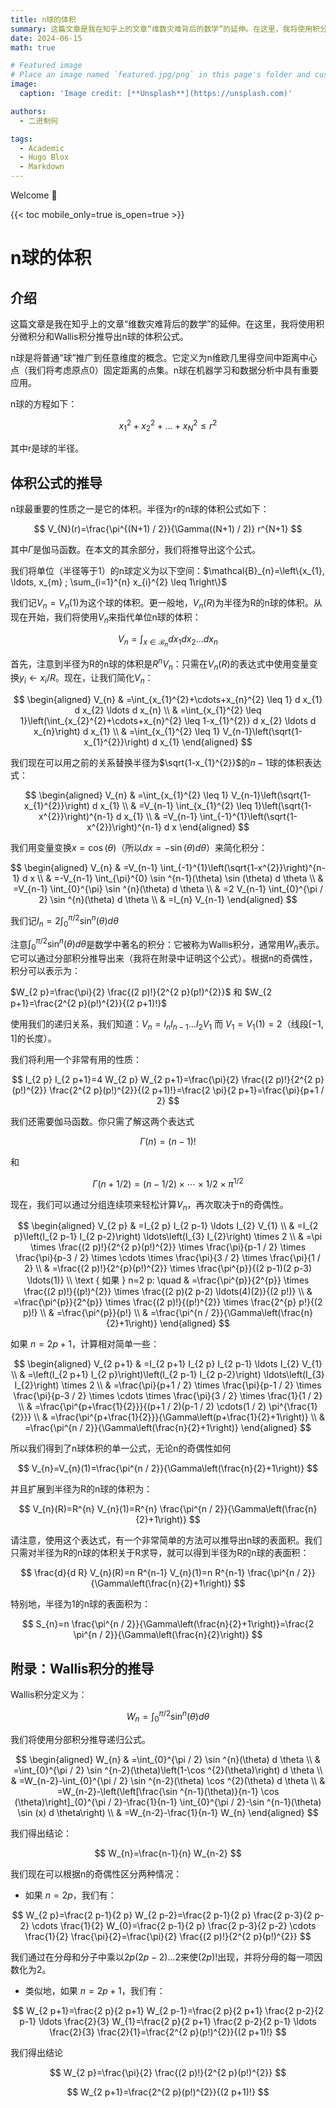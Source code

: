 ```yaml
---
title: n球的体积
summary: 这篇文章是我在知乎上的文章“维数灾难背后的数学”的延伸。在这里，我将使用积分微积分和Wallis积分推导出n球的体积公式。
date: 2024-06-15
math: true

# Featured image
# Place an image named `featured.jpg/png` in this page's folder and customize its options here.
image:
  caption: 'Image credit: [**Unsplash**](https://unsplash.com)'

authors:
  - 二进制何

tags:
  - Academic
  - Hugo Blox
  - Markdown
---
```


Welcome 👋

{{< toc mobile_only=true is_open=true >}}

# n球的体积

## 介绍

这篇文章是我在知乎上的文章“维数灾难背后的数学”的延伸。在这里，我将使用积分微积分和Wallis积分推导出n球的体积公式。

n球是将普通“球”推广到任意维度的概念。它定义为n维欧几里得空间中距离中心点（我们将考虑原点0）固定距离的点集。n球在机器学习和数据分析中具有重要应用。

n球的方程如下：

$$
x_{1}^{2}+x_{2}^{2}+\ldots+x_{N}^{2} \leq r^{2}
$$

其中r是球的半径。

## 体积公式的推导

n球最重要的性质之一是它的体积。半径为r的n球的体积公式如下：

$$
V_{N}(r)=\frac{\pi^{(N+1) / 2}}{\Gamma((N+1) / 2)} r^{N+1}
$$

其中$\Gamma$是伽马函数。在本文的其余部分，我们将推导出这个公式。

我们将单位（半径等于1）的n球定义为以下空间：$\mathcal{B}_{n}=\left\{x_{1}, \ldots, x_{m} ; \sum_{i=1}^{n} x_{i}^{2} \leq 1\right\}$

我们记$V_{n}=V_{n}(1)$为这个球的体积。更一般地，$V_{n}(R)$为半径为R的n球的体积。从现在开始，我们将使用$V_{n}$来指代单位n球的体积：

$$
V_{n}=\int_{x \in \mathcal{B}_{n}} d x_{1} d x_{2} \ldots d x_{n}
$$

首先，注意到半径为R的n球的体积是$R^{n} V_{n}$：只需在$V_{n}(R)$的表达式中使用变量变换$y_{i} \leftarrow x_{i} / R$。现在，让我们简化$V_{n}$：

$$
\begin{aligned}
V_{n} & =\int_{x_{1}^{2}+\cdots+x_{n}^{2} \leq 1} d x_{1} d x_{2} \ldots d x_{n} \\
& =\int_{x_{1}^{2} \leq 1}\left(\int_{x_{2}^{2}+\cdots+x_{n}^{2} \leq 1-x_{1}^{2}} d x_{2} \ldots d x_{n}\right) d x_{1} \\
& =\int_{x_{1}^{2} \leq 1} V_{n-1}\left(\sqrt{1-x_{1}^{2}}\right) d x_{1}
\end{aligned}
$$

我们现在可以用之前的关系替换半径为$\sqrt{1-x_{1}^{2}}$的$n-1$球的体积表达式：

$$
\begin{aligned}
V_{n} & =\int_{x_{1}^{2} \leq 1} V_{n-1}\left(\sqrt{1-x_{1}^{2}}\right) d x_{1} \\
& =V_{n-1} \int_{x_{1}^{2} \leq 1}\left(\sqrt{1-x^{2}}\right)^{n-1} d x_{1} \\
& =V_{n-1} \int_{-1}^{1}\left(\sqrt{1-x^{2}}\right)^{n-1} d x
\end{aligned}
$$

我们用变量变换$x=\cos (\theta)$（所以$d x=-\sin (\theta) d \theta$）来简化积分：

$$
\begin{aligned}
V_{n} & =V_{n-1} \int_{-1}^{1}\left(\sqrt{1-x^{2}}\right)^{n-1} d x \\
& =-V_{n-1} \int_{\pi}^{0} \sin ^{n-1}(\theta) \sin (\theta) d \theta \\
& =V_{n-1} \int_{0}^{\pi} \sin ^{n}(\theta) d \theta \\
& =2 V_{n-1} \int_{0}^{\pi / 2} \sin ^{n}(\theta) d \theta \\
& =I_{n} V_{n-1}
\end{aligned}
$$

我们记$I_{n}=2 \int_{0}^{\pi / 2} \sin ^{n}(\theta) d \theta$

注意$\int_{0}^{\pi / 2} \sin ^{n}(\theta) d \theta$是数学中著名的积分：它被称为Wallis积分，通常用$W_{n}$表示。它可以通过分部积分推导出来（我将在附录中证明这个公式）。根据n的奇偶性，积分可以表示为：

$W_{2 p}=\frac{\pi}{2} \frac{(2 p)!}{2^{2 p}(p!)^{2}}$ 和 $W_{2 p+1}=\frac{2^{2 p}(p!)^{2}}{(2 p+1)!}$

使用我们的递归关系，我们知道：$V_{n}=I_{n} I_{n-1} \ldots I_{2} V_{1}$ 而 $V_{1}=V_{1}(1)=2$（线段$[-1,1]$的长度）。

我们将利用一个非常有用的性质：

$$
I_{2 p} I_{2 p+1}=4 W_{2 p} W_{2 p+1}=\frac{\pi}{2} \frac{(2 p)!}{2^{2 p}(p!)^{2}} \frac{2^{2 p}(p!)^{2}}{(2 p+1)!}=\frac{2 \pi}{2 p+1}=\frac{\pi}{p+1 / 2}
$$

我们还需要伽马函数。你只需了解这两个表达式

$$
\Gamma(n)=(n-1)!
$$

和

$$
\Gamma(n+1 / 2)=(n-1 / 2) \times \cdots \times 1 / 2 \times \pi^{1 / 2}
$$

现在，我们可以通过分组连续项来轻松计算$V_{n}$，再次取决于n的奇偶性。

$$
\begin{aligned}
V_{2 p} & =I_{2 p} I_{2 p-1} \ldots I_{2} V_{1} \\
& =I_{2 p}\left(I_{2 p-1} I_{2 p-2}\right) \ldots\left(I_{3} I_{2}\right) \times 2 \\
& =\pi \times \frac{(2 p)!}{2^{2 p}(p!)^{2}} \times \frac{\pi}{p-1 / 2} \times \frac{\pi}{p-3 / 2} \times \cdots \times \frac{\pi}{3 / 2} \times \frac{\pi}{1 / 2} \\
& =\frac{(2 p)!}{2^{p}(p!)^{2}} \times \frac{\pi^{p}}{(2 p-1)(2 p-3) \ldots(1)} \\
\text { 如果 } n=2 p: \quad & =\frac{\pi^{p}}{2^{p}} \times \frac{(2 p)!}{(p!)^{2}} \times \frac{(2 p)(2 p-2) \ldots(4)(2)}{(2 p!)} \\
& =\frac{\pi^{p}}{2^{p}} \times \frac{(2 p)!}{(p!)^{2}} \times \frac{2^{p} p!}{(2 p)!} \\
& =\frac{\pi^{p}}{p!} \\
& =\frac{\pi^{n / 2}}{\Gamma\left(\frac{n}{2}+1\right)}
\end{aligned}
$$

如果 $n=2 p+1$，计算相对简单一些：

$$
\begin{aligned}
V_{2 p+1} & =I_{2 p+1} I_{2 p} I_{2 p-1} \ldots I_{2} V_{1} \\
& =\left(I_{2 p+1} I_{2 p}\right)\left(I_{2 p-1} I_{2 p-2}\right) \ldots\left(I_{3} I_{2}\right) \times 2 \\
& =\frac{\pi}{p+1
 / 2} \times \frac{\pi}{p-1 / 2} \times \frac{\pi}{p-3 / 2} \times \cdots \times \frac{\pi}{3 / 2} \times \frac{1}{1 / 2} \\
& =\frac{\pi^{p+\frac{1}{2}}}{(p+1 / 2)(p-1 / 2) \cdots(1 / 2) \pi^{\frac{1}{2}}} \\
& =\frac{\pi^{p+\frac{1}{2}}}{\Gamma\left(p+\frac{1}{2}+1\right)} \\
& =\frac{\pi^{n / 2}}{\Gamma\left(\frac{n}{2}+1\right)}
\end{aligned}
$$

所以我们得到了n球体积的单一公式，无论n的奇偶性如何

$$
V_{n}=V_{n}(1)=\frac{\pi^{n / 2}}{\Gamma\left(\frac{n}{2}+1\right)}
$$

并且扩展到半径为R的n球的体积为：

$$
V_{n}(R)=R^{n} V_{n}(1)=R^{n} \frac{\pi^{n / 2}}{\Gamma\left(\frac{n}{2}+1\right)}
$$

请注意，使用这个表达式，有一个非常简单的方法可以推导出n球的表面积。我们只需对半径为R的n球的体积关于R求导，就可以得到半径为R的n球的表面积：

$$
\frac{d}{d R} V_{n}(R)=n R^{n-1} V_{n}(1)=n R^{n-1} \frac{\pi^{n / 2}}{\Gamma\left(\frac{n}{2}+1\right)}
$$

特别地，半径为1的n球的表面积为：

$$
S_{n}=n \frac{\pi^{n / 2}}{\Gamma\left(\frac{n}{2}+1\right)}=\frac{2 \pi^{n / 2}}{\Gamma\left(\frac{n}{2}\right)}
$$

## 附录：Wallis积分的推导

Wallis积分定义为：

$$
W_{n}=\int_{0}^{\pi / 2} \sin ^{n}(\theta) d \theta
$$

我们将使用分部积分推导递归公式。

$$
\begin{aligned}
W_{n} & =\int_{0}^{\pi / 2} \sin ^{n}(\theta) d \theta \\
& =\int_{0}^{\pi / 2} \sin ^{n-2}(\theta)\left(1-\cos ^{2}(\theta)\right) d \theta \\
& =W_{n-2}-\int_{0}^{\pi / 2} \sin ^{n-2}(\theta) \cos ^{2}(\theta) d \theta \\
& =W_{n-2}-\left(\left[\frac{\sin ^{n-1}(\theta)}{n-1} \cos (\theta)\right]_{0}^{\pi / 2}-\frac{1}{n-1} \int_{0}^{\pi / 2}-\sin ^{n-1}(\theta) \sin (x) d \theta\right) \\
& =W_{n-2}-\frac{1}{n-1} W_{n}
\end{aligned}
$$

我们得出结论：

$$
W_{n}=\frac{n-1}{n} W_{n-2}
$$

我们现在可以根据n的奇偶性区分两种情况：

- 如果 $n=2 p$，我们有：

$$
W_{2 p}=\frac{2 p-1}{2 p} W_{2 p-2}=\frac{2 p-1}{2 p} \frac{2 p-3}{2 p-2} \cdots \frac{1}{2} W_{0}=\frac{2 p-1}{2 p} \frac{2 p-3}{2 p-2} \cdots \frac{1}{2} \frac{\pi}{2}=\frac{\pi}{2} \frac{(2 p)!}{2^{2 p}(p!)^{2}}
$$

我们通过在分母和分子中乘以$2 p(2 p-2) \ldots 2$来使$(2 p)!$出现，并将分母的每一项因数化为2。

- 类似地，如果 $n=2 p+1$，我们有：

$$
W_{2 p+1}=\frac{2 p}{2 p+1} W_{2 p-1}=\frac{2 p}{2 p+1} \frac{2 p-2}{2 p-1} \ldots \frac{2}{3} W_{1}=\frac{2 p}{2 p+1} \frac{2 p-2}{2 p-1} \ldots \frac{2}{3} \frac{2}{1}=\frac{2^{2 p}(p!)^{2}}{(2 p+1)!}
$$

我们得出结论

$$
W_{2 p}=\frac{\pi}{2} \frac{(2 p)!}{2^{2 p}(p!)^{2}}
$$

$$
W_{2 p+1}=\frac{2^{2 p}(p!)^{2}}{(2 p+1)!}
$$

